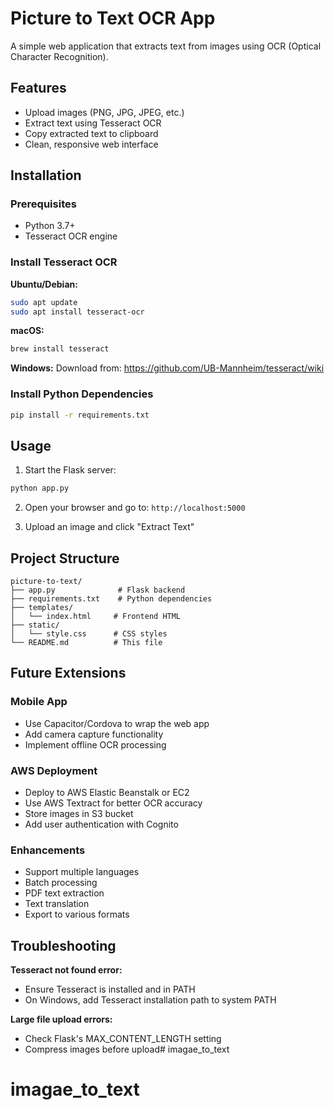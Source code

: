 # Picture to Text OCR App

A simple web application that extracts text from images using OCR (Optical Character Recognition).

## Features
- Upload images (PNG, JPG, JPEG, etc.)
- Extract text using Tesseract OCR
- Copy extracted text to clipboard
- Clean, responsive web interface

## Installation

### Prerequisites
- Python 3.7+
- Tesseract OCR engine

### Install Tesseract OCR

**Ubuntu/Debian:**
```bash
sudo apt update
sudo apt install tesseract-ocr
```

**macOS:**
```bash
brew install tesseract
```

**Windows:**
Download from: https://github.com/UB-Mannheim/tesseract/wiki

### Install Python Dependencies
```bash
pip install -r requirements.txt
```

## Usage

1. Start the Flask server:
```bash
python app.py
```

2. Open your browser and go to: `http://localhost:5000`

3. Upload an image and click "Extract Text"

## Project Structure
```
picture-to-text/
├── app.py              # Flask backend
├── requirements.txt    # Python dependencies
├── templates/
│   └── index.html     # Frontend HTML
├── static/
│   └── style.css      # CSS styles
└── README.md          # This file
```

## Future Extensions

### Mobile App
- Use Capacitor/Cordova to wrap the web app
- Add camera capture functionality
- Implement offline OCR processing

### AWS Deployment
- Deploy to AWS Elastic Beanstalk or EC2
- Use AWS Textract for better OCR accuracy
- Store images in S3 bucket
- Add user authentication with Cognito

### Enhancements
- Support multiple languages
- Batch processing
- PDF text extraction
- Text translation
- Export to various formats

## Troubleshooting

**Tesseract not found error:**
- Ensure Tesseract is installed and in PATH
- On Windows, add Tesseract installation path to system PATH

**Large file upload errors:**
- Check Flask's MAX_CONTENT_LENGTH setting
- Compress images before upload# imagae_to_text
# imagae_to_text
